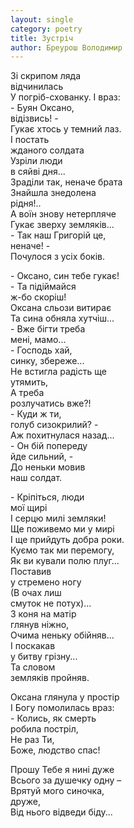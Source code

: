 ```yaml
---
layout: single
category: poetry
title: Зустріч
author: Бреурош Володимир
---
```


Зі скрипом ляда   
відчинилась   
У погріб-схованку. І враз:   
\- Буян Оксано,   
відізвись! -   
Гукає хтось у темний лаз.   
І постать   
жданого солдата   
Узріли люди   
в сяйві дня...   
Зраділи так, неначе брата   
Знайшла знедолена   
рідня!..   
А воїн знову нетерпляче   
Гукає зверху земляків...   
\- Так наш Григорій це,   
неначе! -   
Почулося з усіх боків.   

\- Оксано, син тебе гукає!   
\- Та підіймайся   
ж-бо скоріш!   
Оксана сльози витирає   
Та сина обняла хутчіш...   
\- Вже бігти треба   
мені, мамо...   
\- Господь хай,   
синку, збереже...   
Не встигла радість ще   
утямить,   
А треба   
розлучатись вже?!   
\- Куди ж ти,   
голуб сизокрилий? -   
Аж похитнулася назад...   
\- Он бій попереду   
йде сильний, -   
До неньки мовив   
наш солдат.   

\- Кріпіться, люди   
мої щирі   
І серцю милі земляки!   
Ще поживемо ми у мирі   
І ще прийдуть добра роки.   
Куємо так ми перемогу,   
Як ви кували полю плуг...   
Поставив   
у стремено ногу   
(В очах лиш   
смуток не потух)...   
З коня на матір   
глянув ніжно,   
Очима неньку обійняв...   
І поскакав   
у битву грізну...   
Та словом   
земляків пройняв.   

Оксана глянула у простір   
І Богу помолилась враз:   
\- Колись, як смерть   
робила постріл,   
Не раз Ти,   
Боже, людство спас!   

Прошу Тебе я нині дуже   
Всього за душечку одну –   
Врятуй мого синочка,   
друже,   
Від нього відведи біду...   
